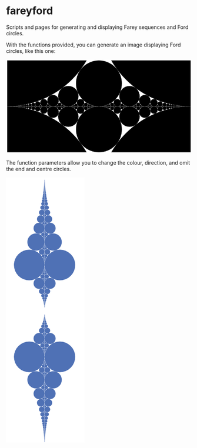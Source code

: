 # fareyford
Scripts and pages for generating and displaying Farey sequences and Ford circles.

With the functions provided, you can generate an image displaying Ford circles, like this one:

![ford circles](https://raw.githubusercontent.com/dmackinnon1/faeryford/master/imgs/horizontal40.png)

The function parameters allow you to change the colour, direction, and omit the end and centre circles.

![ford circles](https://raw.githubusercontent.com/dmackinnon1/faeryford/master/imgs/blue_vertical.png)


